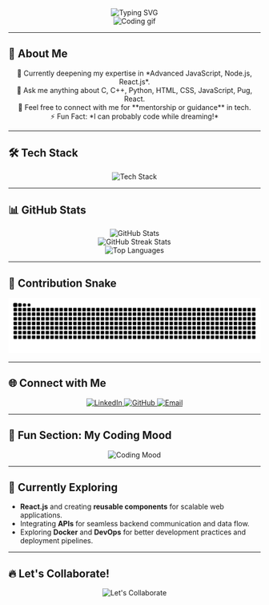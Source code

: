 <div align="center">
  <img src="https://readme-typing-svg.demolab.com?font=Fira+Code&size=27&pause=599&color=F75C7E&center=true&vCenter=true&width=449&lines=Hello%2C+I'm+Mohidul+Haque!+;Full+Stack+Developer+%7C+Tech+Enthusiast" alt="Typing SVG" />
</div>

<div align="center">
  <img src="https://media.giphy.com/media/qgQUggAC3Pfv687qPC/giphy.gif" alt="Coding gif" width="300" height="auto" />
</div>

---

## 🚀 About Me

<div align="center">
  <p>
    🌱 Currently deepening my expertise in *Advanced JavaScript, Node.js, React.js*.<br>
    🤝 Ask me anything about C, C++, Python, HTML, CSS, JavaScript, Pug, React.<br>
    💬 Feel free to connect with me for **mentorship or guidance** in tech.<br>
    ⚡ Fun Fact: *I can probably code while dreaming!*<br>
  </p>
</div>

---

## 🛠️ Tech Stack

<div align="center">
  <img src="https://skillicons.dev/icons?i=html,css,js,react,nodejs,python,c,cpp,mongodb,mysql,docker,linux" alt="Tech Stack" />
</div>

---

## 📊 GitHub Stats

<div align="center">
  <img src="https://github-readme-stats.vercel.app/api?username=mohidul-hq&show_icons=true&theme=highcontrast" alt="GitHub Stats" />
  <br />
  <img src="https://github-readme-streak-stats.herokuapp.com/?user=mohidul-hq&theme=highcontrast" alt="GitHub Streak Stats" />
  <br />
  <img src="https://github-readme-stats.vercel.app/api/top-langs/?username=mohidul-hq&layout=compact&theme=highcontrast" alt="Top Languages" />
</div>

---

## 🐍 Contribution Snake

<div align="center">
  <img src="https://github.com/mohidul-hq/mohidul-hq/blob/output/github-snake-dark.svg" alt="GitHub Snake" />
</div>

---

## 🌐 Connect with Me

<div align="center">
  <a href="https://linkedin.com/in/mohidul-haque-268b7933a" target="_blank">
    <img src="https://img.shields.io/badge/LinkedIn-blue?style=for-the-badge&logo=linkedin" alt="LinkedIn" />
  </a>
  <a href="https://github.com/mohidul-hq" target="_blank">
    <img src="https://img.shields.io/badge/GitHub-black?style=for-the-badge&logo=github" alt="GitHub" />
  </a>
  <a href="mailto:mohidul71@outlook.com">
    <img src="https://img.shields.io/badge/Email-%23D14836?style=for-the-badge&logo=gmail" alt="Email" />
  </a>
</div>

---

## 🎨 Fun Section: My Coding Mood

<div align="center">
  <img src="https://media.giphy.com/media/L1R1tvI9svkIWwpVYr/giphy.gif" alt="Coding Mood" width="500" />
</div>

---

## 🎯 Currently Exploring

- **React.js** and creating **reusable components** for scalable web applications.
- Integrating **APIs** for seamless backend communication and data flow.
- Exploring **Docker** and **DevOps** for better development practices and deployment pipelines.

---

## 🔥 Let's Collaborate!

<div align="center">
  <img src="https://readme-typing-svg.demolab.com?font=Fira+Code&size=24&pause=500&color=F75C7E&center=true&vCenter=true&width=435&lines=I+Love+Learning+%26+Building;Let's+Code+Something+Amazing!+%F0%9F%9A%80" alt="Let's Collaborate" />
</div>

